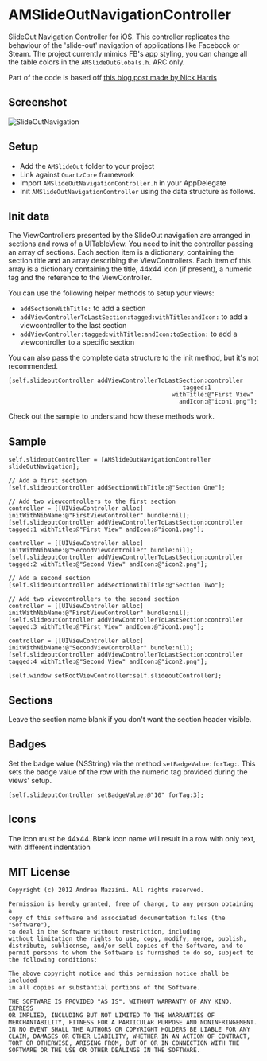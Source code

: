 AMSlideOutNavigationController
==================

SlideOut Navigation Controller for iOS.
This controller replicates the behaviour of the 'slide-out' navigation of applications like Facebook or Steam.
The project currently mimics FB's app styling, you can change all the table colors in the ```AMSlideOutGlobals.h```. 
ARC only.

Part of the code is based off [this blog post made by Nick Harris](http://nickharris.wordpress.com/2012/02/05/ios-slide-out-navigation-code/)

Screenshot
--------------------
![SlideOutNavigation](http://www.eflatgames.com/github/AMSlideOut.png)

Setup
--------------------
* Add the ```AMSlideOut``` folder to your project
* Link against ```QuartzCore``` framework
* Import ```AMSlideOutNavigationController.h``` in your AppDelegate
* Init ```AMSlideOutNavigationController```  using the data structure as follows.

Init data
--------------------
The ViewControllers presented by the SlideOut navigation are arranged in sections and rows of a UITableView.
You need to init the controller passing an array of sections. Each section item is a dictionary, containing the section title and an array describing the ViewControllers. Each item of this array is a dictionary containing the title, 44x44 icon (if present), a numeric tag and the reference to the ViewController. 

You can use the following helper methods to setup your views:

* ```addSectionWithTitle:``` to add a section
* ```addViewControllerToLastSection:tagged:withTitle:andIcon:``` to add a viewcontroller to the last section
* ```addViewController:tagged:withTitle:andIcon:toSection:``` to add a viewcontroller to a specific section

You can also pass the complete data structure to the init method, but it's not recommended. 

	[self.slideoutController addViewControllerToLastSection:controller
													 tagged:1
												  withTitle:@"First View"
													andIcon:@"icon1.png"];

Check out the sample to understand how these methods work.

Sample
--------------------
	self.slideoutController = [AMSlideOutNavigationController slideOutNavigation];

	// Add a first section
	[self.slideoutController addSectionWithTitle:@"Section One"];

	// Add two viewcontrollers to the first section
	controller = [[UIViewController alloc] initWithNibName:@"FirstViewController" bundle:nil];
	[self.slideoutController addViewControllerToLastSection:controller tagged:1 withTitle:@"First View" andIcon:@"icon1.png"];

	controller = [[UIViewController alloc] initWithNibName:@"SecondViewController" bundle:nil];
	[self.slideoutController addViewControllerToLastSection:controller tagged:2 withTitle:@"Second View" andIcon:@"icon2.png"];

	// Add a second section
	[self.slideoutController addSectionWithTitle:@"Section Two"];

	// Add two viewcontrollers to the second section
	controller = [[UIViewController alloc] initWithNibName:@"FirstViewController" bundle:nil];
	[self.slideoutController addViewControllerToLastSection:controller tagged:3 withTitle:@"First View" andIcon:@"icon1.png"];

	controller = [[UIViewController alloc] initWithNibName:@"SecondViewController" bundle:nil];
	[self.slideoutController addViewControllerToLastSection:controller tagged:4 withTitle:@"Second View" andIcon:@"icon2.png"];
	
	[self.window setRootViewController:self.slideoutController];

Sections
--------------------
Leave the section name blank if you don't want the section header visible.

Badges
--------------------
Set the badge value (NSString) via the method ```setBadgeValue:forTag:```. This sets the badge value of the row with the numeric tag provided during the views' setup.

	[self.slideoutController setBadgeValue:@"10" forTag:3];

Icons
--------------------
The icon must be 44x44. Blank icon name will result in a row with only text, with different indentation


MIT License
--------------------
	Copyright (c) 2012 Andrea Mazzini. All rights reserved.

	Permission is hereby granted, free of charge, to any person obtaining a
	copy of this software and associated documentation files (the "Software"),
	to deal in the Software without restriction, including
	without limitation the rights to use, copy, modify, merge, publish,
	distribute, sublicense, and/or sell copies of the Software, and to
	permit persons to whom the Software is furnished to do so, subject to
	the following conditions:

	The above copyright notice and this permission notice shall be included
	in all copies or substantial portions of the Software.

	THE SOFTWARE IS PROVIDED "AS IS", WITHOUT WARRANTY OF ANY KIND, EXPRESS
	OR IMPLIED, INCLUDING BUT NOT LIMITED TO THE WARRANTIES OF
	MERCHANTABILITY, FITNESS FOR A PARTICULAR PURPOSE AND NONINFRINGEMENT.
	IN NO EVENT SHALL THE AUTHORS OR COPYRIGHT HOLDERS BE LIABLE FOR ANY
	CLAIM, DAMAGES OR OTHER LIABILITY, WHETHER IN AN ACTION OF CONTRACT,
	TORT OR OTHERWISE, ARISING FROM, OUT OF OR IN CONNECTION WITH THE
	SOFTWARE OR THE USE OR OTHER DEALINGS IN THE SOFTWARE.